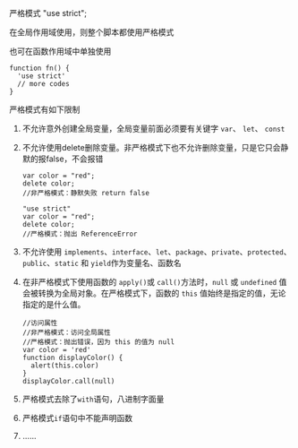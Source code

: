 严格模式 "use strict";

在全局作用域使用，则整个脚本都使用严格模式

也可在函数作用域中单独使用

```
function fn() {
  'use strict'
  // more codes
}
```



严格模式有如下限制

1. 不允许意外创建全局变量，全局变量前面必须要有关键字 `var`、 `let`、 `const`

2. 不允许使用delete删除变量。非严格模式下也不允许删除变量，只是它只会静默的报false，不会报错

   ```
   var color = "red"; 
   delete color;
   //非严格模式：静默失败 return false
   
   "use strict"
   var color = "red"; 
   delete color;
   //严格模式：抛出 ReferenceError
   ```

3. 不允许使用 `implements`、`interface`、`let`、`package`、`private`、`protected`、`public`、`static` 和 `yield`作为变量名、函数名

4. 在非严格模式下使用函数的 `apply()`或 `call()`方法时，`null` 或 `undefined` 值会被转换为全局对象。在严格模式下，函数的 `this` 值始终是指定的值，无论指定的是什么值。

   ```
   //访问属性
   //非严格模式：访问全局属性
   //严格模式：抛出错误，因为 this 的值为 null 
   var color = 'red'
   function displayColor() {
     alert(this.color)
   }
   displayColor.call(null)
   ```

   

5. 严格模式去除了`with`语句，八进制字面量

6. 严格模式`if`语句中不能声明函数
7. ......